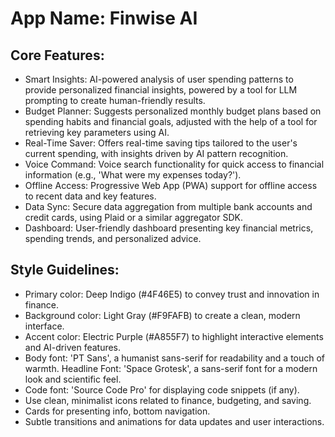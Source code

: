 # **App Name**: Finwise AI

## Core Features:

- Smart Insights: AI-powered analysis of user spending patterns to provide personalized financial insights, powered by a tool for LLM prompting to create human-friendly results.
- Budget Planner: Suggests personalized monthly budget plans based on spending habits and financial goals, adjusted with the help of a tool for retrieving key parameters using AI.
- Real-Time Saver: Offers real-time saving tips tailored to the user's current spending, with insights driven by AI pattern recognition.
- Voice Command: Voice search functionality for quick access to financial information (e.g., 'What were my expenses today?').
- Offline Access: Progressive Web App (PWA) support for offline access to recent data and key features.
- Data Sync: Secure data aggregation from multiple bank accounts and credit cards, using Plaid or a similar aggregator SDK.
- Dashboard: User-friendly dashboard presenting key financial metrics, spending trends, and personalized advice.

## Style Guidelines:

- Primary color: Deep Indigo (#4F46E5) to convey trust and innovation in finance.
- Background color: Light Gray (#F9FAFB) to create a clean, modern interface.
- Accent color: Electric Purple (#A855F7) to highlight interactive elements and AI-driven features.
- Body font: 'PT Sans', a humanist sans-serif for readability and a touch of warmth. Headline Font: 'Space Grotesk', a sans-serif font for a modern look and scientific feel.
- Code font: 'Source Code Pro' for displaying code snippets (if any).
- Use clean, minimalist icons related to finance, budgeting, and saving.
- Cards for presenting info, bottom navigation.
- Subtle transitions and animations for data updates and user interactions.